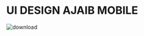 # UI DESIGN AJAIB MOBILE

![download](https://github.com/user-attachments/assets/4573201f-e4bc-4da6-aef5-9bb75c19ed97)
